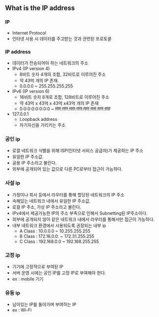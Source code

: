 ## What is the  IP address

### IP

- Internet Protocol
- 인터넷 사용 시 데이터를 주고받는 것과 관련된 프로토콜

### IP address

- 데이터가 전송되어야 하는 네트워크의 주소
- IPv4 (IP version 4)
  - 8비트 숫자 4개의 조합, 32비트로 이루어진 주소
  - 약 43억 개의 IP 존재.
  - 0.0.0.0 ~ 255.255.255.255
- IPv6 (IP version 6)
  - 16비트 숫자 8개로 조합, 128비트로 이루어진 주소
  - 약 43억 x 43억 x 43억 x43억 개의 IP 존재
  - 0:0:0:0:0:0:0:0 ~ ffff:ffff:ffff:ffff:ffff:ffff:ffff:ffff
- 127.0.0.1
  - Loopback address
  - 자기자신을 가리키는 주소

### 공인 ip

- 로컬 네트워크 식별을 위해 ISP(인터넷 서비스 공급자)가 제공하는 IP 주소
- 유일한 IP 주소값.
- 공용 IP 주소라고 불린다.
- 외부에 공개되어 있는 값으로 다른 PC로부터 접근이 가능하다.

### 사설 ip

- 가정이나 회사 등에서 라우터를 통해 할당된 네트워크의 IP 주소
- 속해있는 네트워크 내에서 유일한 IP 주소값.
- 로컬 IP 주소, 가상 IP 주소라고 불린다.
- IPv4에서 제공가능한 IP의 주소 부족으로 인해서 Subnetting된 IP주소이다.
- 외부에 공개되지 않아 같은 네트워크 내에서 라우터를 통해서만 접근이 가능하다.
- 내부 네트워크 환경에서 사용되도록 권장되는 내부 ip
  - A Class : 10.0.0.0 ~ 10.255.255.255
  - B Class : 172.16.0.0. ~ 172.31.255.255
  - C Class : 192.168.0.0 ~ 192.168.255.255

### 고정 ip

- 기기에 고정적으로 부여된 IP
- 서버 운영 시에는 공인 IP를 고정 IP로 부여해야 한다.
- ex : mobile 기기

### 유동 ip

- 남아있는 IP를 돌아가며 부여하는 IP
- ex : Wi-Fi
